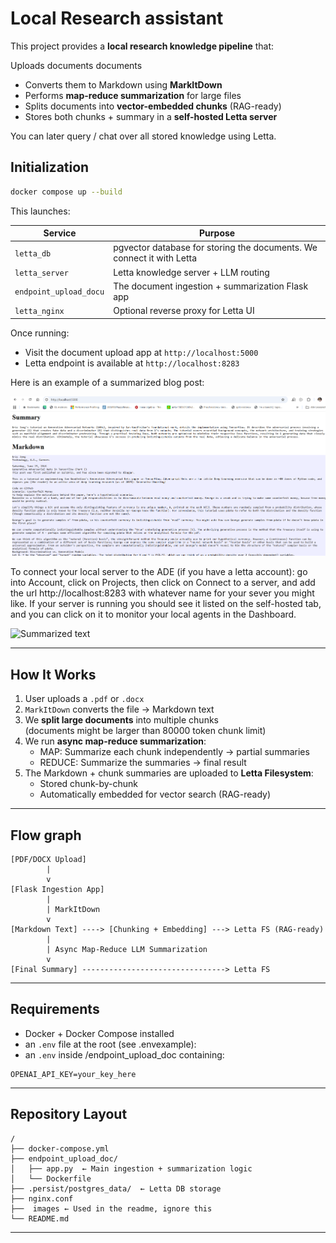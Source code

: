 # Local Research assistant

This project provides a **local research knowledge pipeline** that:

Uploads documents documents  
- Converts them to Markdown using **MarkItDown**  
- Performs **map-reduce summarization** for large files  
- Splits documents into **vector-embedded chunks** (RAG-ready)  
- Stores both chunks + summary in a **self-hosted Letta server**  

You can later query / chat over all stored knowledge using Letta.



##  Initialization

```bash
docker compose up --build
```

This launches:

| Service | Purpose |
|--------|---------|
| `letta_db` | pgvector database for storing the documents. We connect it with Letta |
| `letta_server` | Letta knowledge server + LLM routing |
| `endpoint_upload_docu` | The document ingestion + summarization Flask app |
| `letta_nginx` | Optional reverse proxy for Letta UI |

Once running:
- Visit the document upload app at `http://localhost:5000`
- Letta endpoint is available at  `http://localhost:8283`


Here is an example of a summarized blog post:

![Summarized text](images/example_summary.png "summary")

To connect your local server to the ADE (if you have a letta account):
go into Account, click on Projects, then click on Connect to a server, and add the url http://localhost:8283 with whatever name for your sever you might like. If your server is running you should see it listed on the self-hosted tab, and you can click on it to monitor your local agents in the Dashboard.

![Summarized text](images/letta_ADE_local_server.png"
"self-hosted server")

---

##  How It Works


1. User uploads a `.pdf` or `.docx`
2. `MarkItDown` converts the file → Markdown text
3. We **split large documents** into multiple chunks  
   (documents might be larger than 80000 token chunk limit)
4. We run **async map-reduce summarization**:
   - MAP: Summarize each chunk independently → partial summaries
   - REDUCE: Summarize the summaries → final result
5. The Markdown + chunk summaries are uploaded to **Letta Filesystem**:
   -  Stored chunk-by-chunk
   -  Automatically embedded for vector search (RAG-ready)




---

## Flow graph

```
[PDF/DOCX Upload]
        |
        v
[Flask Ingestion App]
        |
        | MarkItDown
        v
[Markdown Text] ----> [Chunking + Embedding] ---> Letta FS (RAG-ready)
        |
        | Async Map-Reduce LLM Summarization
        v
[Final Summary] --------------------------------> Letta FS
```
---

## Requirements

- Docker + Docker Compose installed
- an `.env` file at the root (see .envexample):
- an  `.env` inside /endpoint_upload_doc containing:
```
OPENAI_API_KEY=your_key_here
```

---



## Repository Layout

```
/
├── docker-compose.yml
├── endpoint_upload_doc/
│   ├── app.py  ← Main ingestion + summarization logic
│   └── Dockerfile
├── .persist/postgres_data/  ← Letta DB storage
├── nginx.conf
├──  images ← Used in the readme, ignore this
└── README.md
```

---

